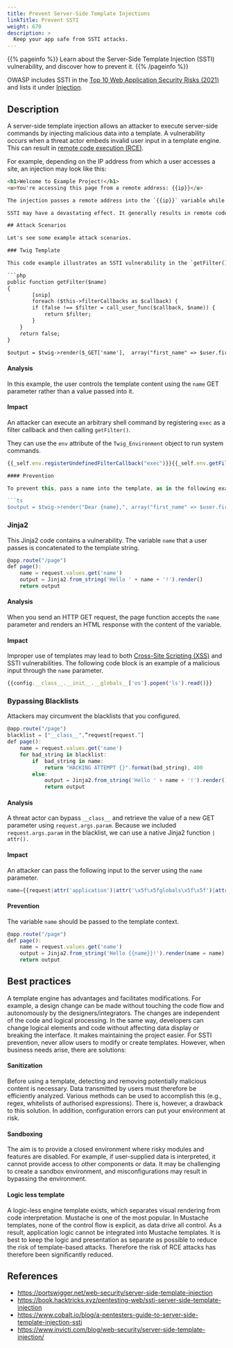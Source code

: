 ```yaml
---
title: Prevent Server-Side Template Injections
linkTitle: Prevent SSTI
weight: 670
description: >
  Keep your app safe from SSTI attacks.
---
```


{{% pageinfo %}}
Learn about the Server-Side Template Injection (SSTI) vulnerability, and discover how to prevent it.
{{% /pageinfo %}}

OWASP includes SSTI in the [Top 10 Web Application Security Risks (2021)](https://owasp.org/www-project-top-ten/) and lists it under [Injection](https://owasp.org/Top10/A03_2021-Injection/).

## Description

A server-side template injection allows an attacker to execute server-side commands by injecting malicious data into a template. A vulnerability occurs when a threat actor embeds invalid user input in a template engine. This can result in [remote code execution (RCE)](https://www.imperva.com/learn/application-security/remote-code-execution/).

For example, depending on the IP address from which a user accesses a site, an injection may look like this:

```html
<h1>Welcome to Example Project!</h1>
<u>You're accessing this page from a remote address: {{ip}}</u>

The injection passes a remote address into the `{{ip}}` variable while reusing the rest of the HTML code for every request it receives.

SSTI may have a devastating effect. It generally results in remote code execution by controlling the backend server. Even if the attacker doesn't execute any code, they may still access sensitive server data.

## Attack Scenarios

Let's see some example attack scenarios.

### Twig Template

This code example illustrates an SSTI vulnerability in the `getFilter()` function that uses `call_user_func($callback, $name)`. From the HTTP GET request, the server retrieves and executes the `name` parameter:

```php
public function getFilter($name)
{
        [snip]
        foreach ($this->filterCallbacks as $callback) {
        if (false !== $filter = call_user_func($callback, $name)) {
            return $filter;
        }
    }
    return false;
}

$output = $twig->render($_GET['name'],  array("first_name" => $user.first_name) );
```

#### Analysis

In this example, the user controls the template content using the `name` GET parameter rather than a value passed into it.

#### Impact

An attacker can execute an arbitrary shell command by registering `exec` as a filter callback and then calling `getFilter()`.

They can use the `env` attribute of the `Twig_Environment` object to run system commands.

```ts
{{_self.env.registerUndefinedFilterCallback("exec")}}{{_self.env.getFilter("id")}}

#### Prevention

To prevent this, pass a name into the template, as in the following example:

```ts
$output = $twig->render("Dear {name},", array("first_name" => $user.first_name) ); 
```
### Jinja2

This Jinja2 code contains a vulnerability. The variable `name` that a user passes is concatenated to the template string.

```ts
@app.route("/page")
def page():
    name = request.values.get('name')
    output = Jinja2.from_string('Hello ' + name + '!').render()
    return output
```

#### Analysis

When you send an HTTP GET request, the page function accepts the `name` parameter and renders an HTML response with the content of the variable.

#### Impact

Improper use of templates may lead to both [Cross-Site Scripting (XSS)](https://owasp.org/www-community/attacks/xss/) and SSTI vulnerabilities. The following code block is an example of a malicious input through the `name` parameter.

```ts
{{config.__class__.__init__.__globals__['os'].popen('ls').read()}}
```

### Bypassing Blacklists

Attackers may circumvent the blacklists that you configured.
 
```ts
@app.route("/page")
blacklist = ["__class__",”request[request.”]
def page():
    name = request.values.get('name')
    for bad_string in blacklist:
        if  bad_string in name:
            return "HACKING ATTEMPT {}".format(bad_string), 400
        else:
            output = Jinja2.from_string('Hello ' + name + '!').render()
            return output    
```

#### Analysis

A threat actor can bypass `__class__` and retrieve the value of a new GET parameter using `request.args.param`. Because we included `request.args.param` in the blacklist, we can use a native Jinja2 function `| attr().`

#### Impact

An attacker can pass the following input to the server using the `name` parameter.

```ts
name={{request|attr('application')|attr('\x5f\x5fglobals\x5f\x5f')|attr('\x5f\x5fgetitem\x5f\x5f')('\x5f\x5fbuiltins\x5f\x5f')|attr('\x5f\x5fgetitem\x5f\x5f')('\x5f\x5fimport\x5f\x5f')('os')|attr('popen')('id')|attr('read')()}}
```

#### Prevention

The variable `name` should be passed to the template context.


```ts
@app.route("/page")
def page():
    name = request.values.get('name')
    output = Jinja2.from_string('Hello {{name}}!').render(name = name)
    return output
```


## Best practices

A template engine has advantages and facilitates modifications. For example, a design change can be made without touching the code flow and autonomously by the designers/integrators. The changes are independent of the code and logical processing. In the same way, developers can change logical elements and code without affecting data display or breaking the interface. It makes maintaining the project easier.
For SSTI prevention, never allow users to modify or create templates. However, when business needs arise, there are solutions:

#### Sanitization
Before using a template, detecting and removing potentially malicious content is necessary. Data transmitted by users must therefore be efficiently analyzed. Various methods can be used to accomplish this (e.g., regex, whitelists of authorised expressions).
There is, however, a drawback to this solution. In addition, configuration errors can put your environment at risk.

#### Sandboxing
The aim is to provide a closed environment where risky modules and features are disabled. For example, if user-supplied data is interpreted, it cannot provide access to other components or data.
It may be challenging to create a sandbox environment, and misconfigurations may result in bypassing the environment.

#### Logic less template
A logic-less engine template exists, which separates visual rendering from code interpretation. Mustache is one of the most popular.
In Mustache templates, none of the control flow is explicit, as data drive all control. As a result, application logic cannot be integrated into Mustache templates. It is best to keep the logic and presentation as separate as possible to reduce the risk of template-based attacks.
Therefore the risk of RCE attacks has therefore been significantly reduced.

## References
- https://portswigger.net/web-security/server-side-template-injection
- https://book.hacktricks.xyz/pentesting-web/ssti-server-side-template-injection
- https://www.cobalt.io/blog/a-pentesters-guide-to-server-side-template-injection-ssti
- https://www.invicti.com/blog/web-security/server-side-template-injection/
